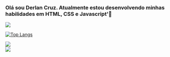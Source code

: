 ### Olá sou Derlan Cruz. Atualmente estou desenvolvendo minhas habilidades em HTML, CSS e Javascript'👋

<picture>
  <source
    srcset="https://github-readme-stats.vercel.app/api?username=derlancruz&show_icons=true&theme=tokyonight"
    media="(prefers-color-scheme: dark)"
  />
  <source
    srcset="https://github-readme-stats.vercel.app/api?username=derlancruz&show_icons=true"
    media="(prefers-color-scheme: light), (prefers-color-scheme: no-preference)"
  />
  <img src="https://github-readme-stats.vercel.app/api?username=derlancruz&show_icons=true" />
</picture>

[![Top Langs](https://github-readme-stats.vercel.app/api/top-langs/?username=derlancruz&layout=pie)](https://github.com/derlancruz/github-readme-stats)

<div> 

  <a href="https://instagram.com/derlancruzs" target="_blank"><img src="https://img.shields.io/badge/-Instagram-%23E4405F?style=for-the-badge&logo=instagram&logoColor=white" target="_blank"></a>  
  <a href="https://www.linkedin.com/in/derlan-cruz-da-silva-870309122/" target="_blank"><img src="https://img.shields.io/badge/-LinkedIn-%230077B5?style=for-the-badge&logo=linkedin&logoColor=white" target="_blank"></a> 
  
</div>
